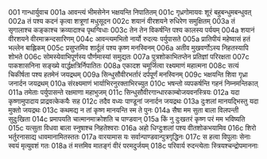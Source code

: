 001  गान्धार्युवाच
001a आवन्त्यं भीमसेनेन भक्षयन्ति निपातितम्
001c गृध्रगोमायवः शूरं बहुबन्धुमबन्धुवत्
002a तं पश्य कदनं कृत्वा शत्रूणां मधुसूदन
002c शयानं वीरशयने रुधिरेण समुक्षितम्
003a तं सृगालाश्च कङ्काश्च क्रव्यादाश्च पृथग्विधाः
003c तेन तेन विकर्षन्ति पश्य कालस्य पर्ययम्
004a शयानं वीरशयने वीरमाक्रन्दसारिणम्
004c आवन्त्यमभितो नार्यो रुदत्यः पर्युपासते
005a प्रातिपीयं महेष्वासं हतं भल्लेन बाह्लिकम्
005c प्रसुप्तमिव शार्दूलं पश्य कृष्ण मनस्विनम्
006a अतीव मुखवर्णोऽस्य निहतस्यापि शोभते
006c सोमस्येवाभिपूर्णस्य पौर्णमास्यां समुद्यतः
007a पुत्रशोकाभितप्तेन प्रतिज्ञां परिरक्षता
007c पाकशासनिना सङ्ख्ये वार्द्धक्षत्रिर्निपातितः
008a एकादश चमूर्जित्वा रक्ष्यमाणं महात्मना
008c सत्यं चिकीर्षता पश्य हतमेनं जयद्रथम्
009a सिन्धुसौवीरभर्तारं दर्पपूर्णं मनस्विनम्
009c भक्षयन्ति शिवा गृध्रा जनार्दन जयद्रथम्
010a संरक्ष्यमाणं भार्याभिरनुरक्ताभिरच्युत
010c भषन्तो व्यपकर्षन्ति गहनं निम्नमन्तिकात्
011a तमेताः पर्युपासन्ते रक्षमाणा महाभुजम्
011c सिन्धुसौवीरगान्धारकाम्बोजयवनस्त्रियः
012a यदा कृष्णामुपादाय प्राद्रवत्केकयैः सह
012c तदैव वध्यः पाण्डूनां जनार्दन जयद्रथः
013a दुःशलां मानयद्भिस्तु यदा मुक्तो जयद्रथः
013c कथमद्य न तां कृष्ण मानयन्ति स्म ते पुनः
014a सैषा मम सुता बाला विलपन्ती सुदुःखिता
014c प्रमापयति चात्मानमाक्रोशति च पाण्डवान्
015a किं नु दुःखतरं कृष्ण परं मम भविष्यति
015c यत्सुता विधवा बाला स्नुषाश्च निहतेश्वराः
016a अहो धिग्दुःशलां पश्य वीतशोकभयामिव
016c शिरो भर्तुरनासाद्य धावमानामितस्ततः
017a वारयामास यः सर्वान्पाण्डवान्पुत्रगृद्धिनः
017c स हत्वा विपुलाः सेनाः स्वयं मृत्युवशं गतः
018a तं मत्तमिव मातङ्गं वीरं परमदुर्जयम्
018c परिवार्य रुदन्त्येताः स्त्रियश्चन्द्रोपमाननाः

